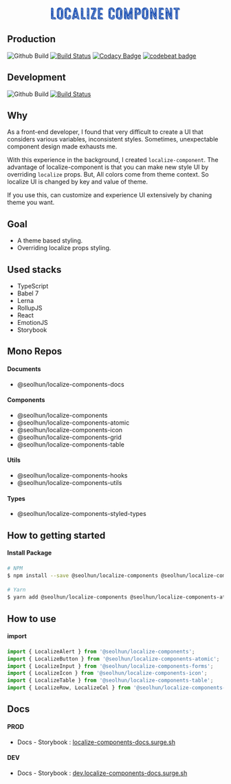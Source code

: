 <div style='text-align: center; margin-top: 40px; width: 100%;'>
  <img src='./.github/logo.png' />
</div>

## Production

![Github Build](https://github.com/Seolhun/localize-components/workflows/Github%20Build/badge.svg?branch=master)
[![Build Status](https://travis-ci.com/Seolhun/localize-components.svg?branch=master)](https://travis-ci.com/Seolhun/localize-components)
[![Codacy Badge](https://api.codacy.com/project/badge/Grade/87c0d9f96fc74d94b60c0c397a6b30c6)](https://www.codacy.com/app/shun10114/localize-components?utm_source=github.com&utm_medium=referral&utm_content=Seolhun/localize-components&utm_campaign=Badge_Grade)
[![codebeat badge](https://codebeat.co/badges/2ab413e3-946a-4719-bb75-07e76851cbba)](https://codebeat.co/projects/github-com-seolhun-localize-components-master)

## Development

![Github Build](https://github.com/Seolhun/localize-components/workflows/Github%20Build/badge.svg?branch=develop)
[![Build Status](https://travis-ci.com/Seolhun/localize-components.svg?branch=develop)](https://travis-ci.com/Seolhun/localize-components)

## Why

As a front-end developer, I found that very difficult to create a UI that considers various variables, inconsistent styles. Sometimes, unexpectable component design made exhausts me.

With this experience in the background, I created `localize-component`.
The advantage of localize-component is that you can make new style UI by overriding `localize` props. But, All colors come from theme context. So localize UI is changed by key and value of theme. 

If you use this, can customize and experience UI extensively by chaning theme you want.

## Goal

- A theme based styling.
- Overriding localize props styling.

## Used stacks

- TypeScript
- Babel 7
- Lerna
- RollupJS
- React
- EmotionJS
- Storybook

## Mono Repos

#### Documents

- @seolhun/localize-components-docs

#### Components

- @seolhun/localize-components
- @seolhun/localize-components-atomic
- @seolhun/localize-components-icon
- @seolhun/localize-components-grid
- @seolhun/localize-components-table

#### Utils

- @seolhun/localize-components-hooks
- @seolhun/localize-components-utils

#### Types

- @seolhun/localize-components-styled-types

## How to getting started

#### Install Package

```bash
# NPM
$ npm install --save @seolhun/localize-components @seolhun/localize-components-atomic

# Yarn
$ yarn add @seolhun/localize-components @seolhun/localize-components-atomic
```

## How to use

#### import

```js
import { LocalizeAlert } from '@seolhun/localize-components';
import { LocalizeButton } from '@seolhun/localize-components-atomic';
import { LocalizeInput } from '@seolhun/localize-components-forms';
import { LocalizeIcon } from '@seolhun/localize-components-icon';
import { LocalizeTable } from '@seolhun/localize-components-table';
import { LocalizeRow, LocalizeCol } from '@seolhun/localize-components-grid';
```

## Docs

#### PROD

- Docs - Storybook : [localize-components-docs.surge.sh](http://localize-components-docs.surge.sh/#/)

#### DEV

- Docs - Storybook : [dev.localize-components-docs.surge.sh](http://dev.localize-components-docs.surge.sh/#/)
